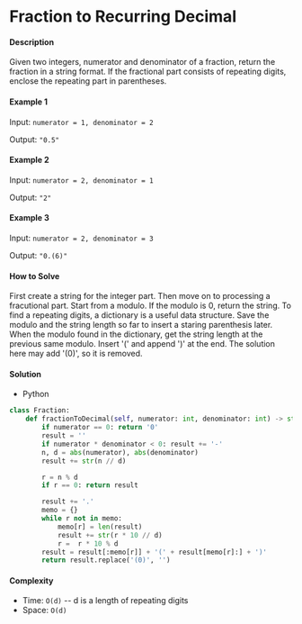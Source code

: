 # Fraction to Recurring Decimal

#### Description

Given two integers, numerator and denominator of a fraction, return the fraction in a string format. If the fractional part consists of repeating digits, enclose the repeating part in parentheses.

#### Example 1

Input: `numerator = 1, denominator = 2`

Output: `"0.5"`

#### Example 2

Input: `numerator = 2, denominator = 1`

Output: `"2"`

#### Example 3

Input: `numerator = 2, denominator = 3`

Output: `"0.(6)"`

#### How to Solve

First create a string for the integer part. Then move on to processing a fracutional part. Start from a modulo. If the modulo is 0, return the string. To find a repeating digits, a dictionary is a useful data structure. Save the modulo and the string length so far to insert a staring parenthesis later. When the modulo found in the dictionary, get the string length at the previous same modulo. Insert '(' and append ')' at the end. The solution here may add '(0)', so it is removed.

#### Solution

- Python

```python
class Fraction:
    def fractionToDecimal(self, numerator: int, denominator: int) -> str:
        if numerator == 0: return '0'
        result = ''
        if numerator * denominator < 0: result += '-'
        n, d = abs(numerator), abs(denominator)
        result += str(n // d)

        r = n % d
        if r == 0: return result

        result += '.'
        memo = {}
        while r not in memo:
            memo[r] = len(result)
            result += str(r * 10 // d)
            r =  r * 10 % d
        result = result[:memo[r]] + '(' + result[memo[r]:] + ')'
        return result.replace('(0)', '')
```

#### Complexity

- Time: `O(d)` -- d is a length of repeating digits
- Space: `O(d)`
